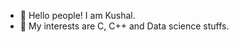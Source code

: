 - 👋 Hello people! I am Kushal.
- 👀 My interests are C, C++ and Data science stuffs.
<!---
Kushal2528/Kushal2528 is a ✨ special ✨ repository because its `README.md` (this file) appears on your GitHub profile.
You can click the Preview link to take a look at your changes.
--->
